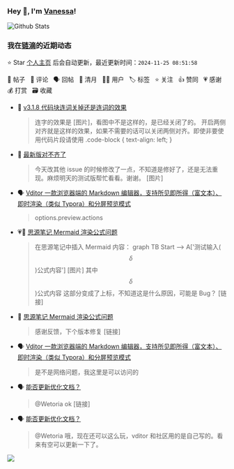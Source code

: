 ### Hey 👋, I'm [Vanessa](http://vanessa.b3log.org/)!

![Github Stats](https://github-readme-stats.vercel.app/api?username=Vanessa219&show_icons=true)

<!--events start -->

### 我在[链滴](https://ld246.com)的近期动态

⭐️ Star [个人主页](https://github.com/Vanessa219/Vanessa219) 后会自动更新，最近更新时间：`2024-11-25 08:51:58`

📝 帖子 &nbsp; 💬 评论 &nbsp; 🗣 回帖 &nbsp; 🌙 清月 &nbsp; 👨‍💻 用户 &nbsp; 🏷️ 标签 &nbsp; ⭐️ 关注 &nbsp; 👍 赞同 &nbsp; 💗 感谢 &nbsp; 💰 打赏 &nbsp; 🗃 收藏

* 💬 [v3.1.8 代码块连词关掉还是连词的效果](https://ld246.com/article/1727688144141/comment/1732412801927#comments)

  > 连字的效果是 [图片]，看图中不是这样的，是已经关闭了的。 开启两侧对齐就是这样的效果，如果不需要的话可以关闭两侧对齐。即使非要使用代码片段请使用 .code-block { text-align: left; }
* 💬 [最新版对不齐了](https://ld246.com/article/1732109218209/comment/1732199572598#comments)

  > 今天改其他 issue 的时候修改了一点，不知道是修好了，还是无法重现。麻烦明天的测试版帮忙看看。谢谢。 [图片]
* 🗣 [Vditor 一款浏览器端的 Markdown 编辑器，支持所见即所得（富文本）、即时渲染（类似 Typora）和分屏预览模式](https://ld246.com/article/1549638745630/comment/1732160010859#comments)

  > options.preview.actions
* 💗📝 [思源笔记 Mermaid 渲染公式问题](https://ld246.com/article/1732047800194)

  > 在思源笔记中插入 Mermaid 内容： graph TB Start --&gt; A['测试输入($$\delta$$)公式内容'] [图片] 其中 $$\delta$$)公式内容 这部分变成了上标，不知道这是什么原因，可能是 Bug？ [链接]
* 💬 [思源笔记 Mermaid 渲染公式问题](https://ld246.com/article/1732047800194/comment/1732073511075#comments)

  > 感谢反馈，下个版本修复 [链接]
* 🗣 [Vditor 一款浏览器端的 Markdown 编辑器，支持所见即所得（富文本）、即时渲染（类似 Typora）和分屏预览模式](https://ld246.com/article/1549638745630/comment/1732067801087#comments)

  > 是不是网络问题，我这里是可以访问的
* 🗣 [能否更新优化文档？](https://ld246.com/article/1731565202069/comment/1731640325108#comments)

  > @Wetoria ok [链接]
* 🗣 [能否更新优化文档？](https://ld246.com/article/1731565202069/comment/1731640325108#comments)

  > @Wetoria 哦，现在还可以这么玩，vditor 和社区用的是自己写的。看来有空可以更新一下了。


<!--events end -->

<a title="Hits" target="_blank" href="https://github.com/Vanessa219/Vanessa219"><img src="https://hits.b3log.org/Vanessa219/Vanessa219.svg"></a>
